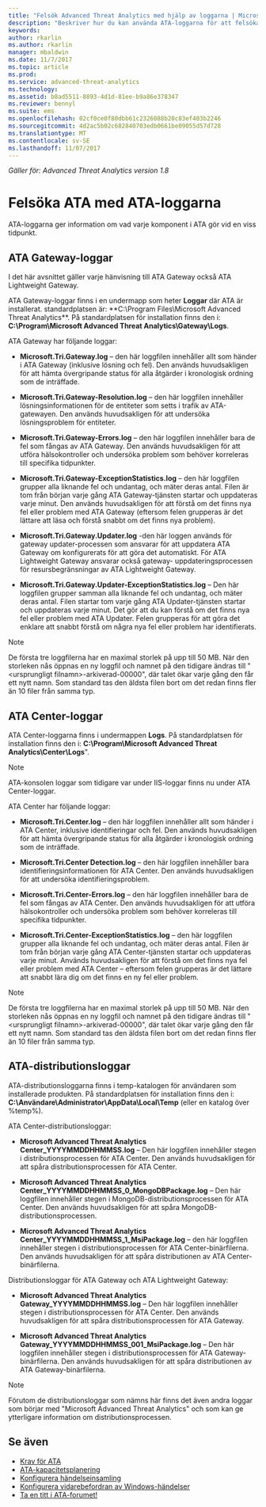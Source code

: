 ```yaml
---
title: "Felsök Advanced Threat Analytics med hjälp av loggarna | Microsoft Docs"
description: "Beskriver hur du kan använda ATA-loggarna för att felsöka problem"
keywords: 
author: rkarlin
ms.author: rkarlin
manager: mbaldwin
ms.date: 11/7/2017
ms.topic: article
ms.prod: 
ms.service: advanced-threat-analytics
ms.technology: 
ms.assetid: b8ad5511-8893-4d1d-81ee-b9a86e378347
ms.reviewer: bennyl
ms.suite: ems
ms.openlocfilehash: 02cf0ce0f80dbb61c2326088b20c83ef403b2246
ms.sourcegitcommit: 4d2ac5b02c682840703edb0661be09055d57d728
ms.translationtype: MT
ms.contentlocale: sv-SE
ms.lasthandoff: 11/07/2017
---
```

*Gäller för: Advanced Threat Analytics version 1.8*



# <a name="troubleshooting-ata-using-the-ata-logs"></a>Felsöka ATA med ATA-loggarna
ATA-loggarna ger information om vad varje komponent i ATA gör vid en viss tidpunkt.

## <a name="ata-gateway-logs"></a>ATA Gateway-loggar
I det här avsnittet gäller varje hänvisning till ATA Gateway också ATA Lightweight Gateway. 

ATA Gateway-loggar finns i en undermapp som heter **Loggar** där ATA är installerat. standardplatsen är: **C:\Program Files\Microsoft Advanced Threat Analytics\**. På standardplatsen för installation finns den i: **C:\Program\Microsoft Advanced Threat Analytics\Gateway\Logs**.

ATA Gateway har följande loggar:

-   **Microsoft.Tri.Gateway.log** – den här loggfilen innehåller allt som händer i ATA Gateway (inklusive lösning och fel). Den används huvudsakligen för att hämta övergripande status för alla åtgärder i kronologisk ordning som de inträffade.

-   **Microsoft.Tri.Gateway-Resolution.log** – den här loggfilen innehåller lösningsinformationen för de entiteter som setts i trafik av ATA-gatewayen. Den används huvudsakligen för att undersöka lösningsproblem för entiteter.

-   **Microsoft.Tri.Gateway-Errors.log** – den här loggfilen innehåller bara de fel som fångas av ATA Gateway. Den används huvudsakligen för att utföra hälsokontroller och undersöka problem som behöver korreleras till specifika tidpunkter.

-   **Microsoft.Tri.Gateway-ExceptionStatistics.log** – den här loggfilen grupper alla liknande fel och undantag, och mäter deras antal.
    Filen är tom från början varje gång ATA Gateway-tjänsten startar och uppdateras varje minut. Den används huvudsakligen för att förstå om det finns nya fel eller problem med ATA Gateway (eftersom felen grupperas är det lättare att läsa och förstå snabbt om det finns nya problem).
-   **Microsoft.Tri.Gateway.Updater.log** -den här loggen används för gateway updater-processen som ansvarar för att uppdatera ATA Gateway om konfigurerats för att göra det automatiskt. För ATA Lightweight Gateway ansvarar också gateway- uppdateringsprocessen för resursbegränsningar av ATA Lightweight Gateway.
-   **Microsoft.Tri.Gateway.Updater-ExceptionStatistics.log** – Den här loggfilen grupper samman alla liknande fel och undantag, och mäter deras antal. Filen startar tom varje gång ATA Updater-tjänsten startar och uppdateras varje minut. Det gör att du kan förstå om det finns nya fel eller problem med ATA Updater. Felen grupperas för att göra det enklare att snabbt förstå om några nya fel eller problem har identifierats.

> [!NOTE]
> De första tre loggfilerna har en maximal storlek på upp till 50 MB. När den storleken nås öppnas en ny loggfil och namnet på den tidigare ändras till "&lt;ursprungligt filnamn&gt;-arkiverad-00000", där talet ökar varje gång den får ett nytt namn. Som standard tas den äldsta filen bort om det redan finns fler än 10 filer från samma typ.

## <a name="ata-center-logs"></a>ATA Center-loggar
ATA Center-loggarna finns i undermappen **Logs**. På standardplatsen för installation finns den i: **C:\Program\Microsoft Advanced Threat Analytics\Center\Logs**".
> [!Note]
> ATA-konsolen loggar som tidigare var under IIS-loggar finns nu under ATA Center-loggar.

ATA Center har följande loggar:

-   **Microsoft.Tri.Center.log** – den här loggfilen innehåller allt som händer i ATA Center, inklusive identifieringar och fel. Den används huvudsakligen för att hämta övergripande status för alla åtgärder i kronologisk ordning som de inträffade.

-   **Microsoft.Tri.Center Detection.log** – den här loggfilen innehåller bara identifieringsinformationen för ATA Center. Den används huvudsakligen för att undersöka identifieringsproblem.

-   **Microsoft.Tri.Center-Errors.log** – den här loggfilen innehåller bara de fel som fångas av ATA Center. Den används huvudsakligen för att utföra hälsokontroller och undersöka problem som behöver korreleras till specifika tidpunkter.

-   **Microsoft.Tri.Center-ExceptionStatistics.log** – den här loggfilen grupper alla liknande fel och undantag, och mäter deras antal.
    Filen är tom från början varje gång ATA Center-tjänsten startar och uppdateras varje minut. Används huvudsakligen för att förstå om det finns nya fel eller problem med ATA Center – eftersom felen grupperas är det lättare att snabbt lära dig om det finns en ny fel eller problem.

> [!NOTE]
> De första tre loggfilerna har en maximal storlek på upp till 50 MB. När den storleken nås öppnas en ny loggfil och namnet på den tidigare ändras till "&lt;ursprungligt filnamn&gt;-arkiverad-00000", där talet ökar varje gång den får ett nytt namn. Som standard tas den äldsta filen bort om det redan finns fler än 10 filer från samma typ.


## <a name="ata-deployment-logs"></a>ATA-distributionsloggar
ATA-distributionsloggarna finns i temp-katalogen för användaren som installerade produkten. På standardplatsen för installation finns den i: **C:\Användare\Administrator\AppData\Local\Temp** (eller en katalog över %temp%).

ATA Center-distributionsloggar:

-   **Microsoft Advanced Threat Analytics Center_YYYYMMDDHHMMSS.log** – Den här loggfilen innehåller stegen i distributionsprocessen för ATA Center. Den används huvudsakligen för att spåra distributionsprocessen för ATA Center.

-   **Microsoft Advanced Threat Analytics Center_YYYYMMDDHHMMSS_0_MongoDBPackage.log** – Den här loggfilen innehåller stegen i MongoDB-distributionsprocessen för ATA Center. Den används huvudsakligen för att spåra MongoDB-distributionsprocessen.

-   **Microsoft Advanced Threat Analytics Center_YYYYMMDDHHMMSS_1_MsiPackage.log** – den här loggfilen innehåller stegen i distributionsprocessen för ATA Center-binärfilerna. Den används huvudsakligen för att spåra distributionen av ATA Center-binärfilerna.

Distributionsloggar för ATA Gateway och ATA Lightweight Gateway:

-   **Microsoft Advanced Threat Analytics Gateway_YYYYMMDDHHMMSS.log** – Den här loggfilen innehåller stegen i distributionsprocessen för ATA Center. Den används huvudsakligen för att spåra distributionsprocessen för ATA Gateway.

-   **Microsoft Advanced Threat Analytics Gateway_YYYYMMDDHHMMSS_001_MsiPackage.log** – Den här loggfilen innehåller stegen i distributionsprocessen för ATA Gateway-binärfilerna. Den används huvudsakligen för att spåra distributionen av ATA Gateway-binärfilerna.


> [!NOTE] 
> Förutom de distributionsloggar som nämns här finns det även andra loggar som börjar med "Microsoft Advanced Threat Analytics" och som kan ge ytterligare information om distributionsprocessen.


## <a name="see-also"></a>Se även
- [Krav för ATA](ata-prerequisites.md)
- [ATA-kapacitetsplanering](ata-capacity-planning.md)
- [Konfigurera händelseinsamling](configure-event-collection.md)
- [Konfigurera vidarebefordran av Windows-händelser](configure-event-collection.md#configuring-windows-event-forwarding)
- [Ta en titt i ATA-forumet!](https://social.technet.microsoft.com/Forums/security/home?forum=mata)
